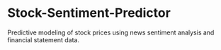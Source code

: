 # Stock-Sentiment-Predictor
Predictive modeling of stock prices using news sentiment analysis and financial statement data.
